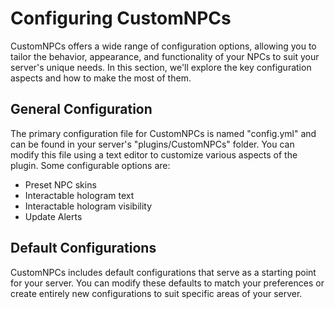 # Configuring CustomNPCs

CustomNPCs offers a wide range of configuration options, allowing you to tailor the behavior, appearance, and
functionality of your NPCs to suit your server's unique needs. In this section, we'll explore the key configuration
aspects and how to make the most of them. 

## General Configuration
The primary configuration file for CustomNPCs is named "config.yml" and can be found in your server's 
"plugins/CustomNPCs" folder. You can modify this file using a text editor to customize various aspects of the plugin. 
Some configurable options are: 
- Preset NPC skins
- <tooltip term="Interactable Hologram">Interactable hologram</tooltip> text
- <tooltip term="Interactable Hologram">Interactable hologram</tooltip> visibility
- Update Alerts

## Default Configurations
CustomNPCs includes default configurations that serve as a starting point for your server. You can modify these defaults
to match your preferences or create entirely new configurations to suit specific areas of your server. 





